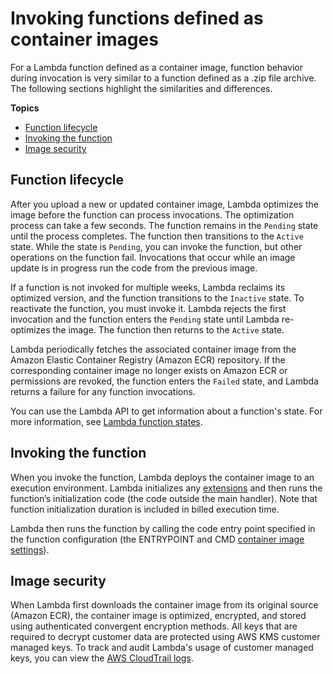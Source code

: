 # Invoking functions defined as container images<a name="invocation-images"></a>

For a Lambda function defined as a container image, function behavior during invocation is very similar to a function defined as a \.zip file archive\. The following sections highlight the similarities and differences\.

**Topics**
+ [Function lifecycle](#invocation-images-lifecycle)
+ [Invoking the function](#invocation-images-update)
+ [Image security](#invocation-images-security)

## Function lifecycle<a name="invocation-images-lifecycle"></a>

After you upload a new or updated container image, Lambda optimizes the image before the function can process invocations\. The optimization process can take a few seconds\. The function remains in the `Pending` state until the process completes\. The function then transitions to the `Active` state\. While the state is `Pending`, you can invoke the function, but other operations on the function fail\. Invocations that occur while an image update is in progress run the code from the previous image\.

If a function is not invoked for multiple weeks, Lambda reclaims its optimized version, and the function transitions to the `Inactive` state\. To reactivate the function, you must invoke it\. Lambda rejects the first invocation and the function enters the `Pending` state until Lambda re\-optimizes the image\. The function then returns to the `Active` state\.

Lambda periodically fetches the associated container image from the Amazon Elastic Container Registry \(Amazon ECR\) repository\. If the corresponding container image no longer exists on Amazon ECR or permissions are revoked, the function enters the `Failed` state, and Lambda returns a failure for any function invocations\.

You can use the Lambda API to get information about a function's state\. For more information, see [Lambda function states](functions-states.md)\.

## Invoking the function<a name="invocation-images-update"></a>

When you invoke the function, Lambda deploys the container image to an execution environment\. Lambda initializes any [extensions](using-extensions.md#invocation-extensions-images) and then runs the function’s initialization code \(the code outside the main handler\)\. Note that function initialization duration is included in billed execution time\. 

Lambda then runs the function by calling the code entry point specified in the function configuration \(the ENTRYPOINT and CMD [container image settings](images-create.md#images-parms)\)\. 

## Image security<a name="invocation-images-security"></a>

When Lambda first downloads the container image from its original source \(Amazon ECR\), the container image is optimized, encrypted, and stored using authenticated convergent encryption methods\. All keys that are required to decrypt customer data are protected using AWS KMS customer managed keys\. To track and audit Lambda's usage of customer managed keys, you can view the [AWS CloudTrail logs](logging-using-cloudtrail.md)\.